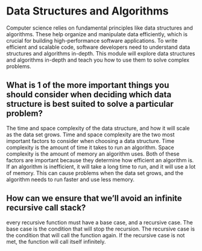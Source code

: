 # Data Structures and Algorithms

Computer science relies on fundamental principles like data structures and algorithms. These help organize and manipulate data efficiently, which is crucial for building high-performance software applications. To write efficient and scalable code, software developers need to understand data structures and algorithms in-depth. This module will explore data structures and algorithms in-depth and teach you how to use them to solve complex problems.

## What is 1 of the more important things you should consider when deciding which data structure is best suited to solve a particular problem?

The time and space complexity of the data structure, and how it will scale as the data set grows.
Time and space complexity are the two most important factors to consider when choosing a data structure. Time complexity is the amount of time it takes to run an algorithm. Space complexity is the amount of memory an algorithm uses. Both of these factors are important because they determine how efficient an algorithm is. If an algorithm is inefficient, it will take a long time to run, and it will use a lot of memory. This can cause problems when the data set grows, and the algorithm needs to run faster and use less memory.

## How can we ensure that we’ll avoid an infinite recursive call stack?

every recursive function must have a base case, and a recursive case. The base case is the condition that will stop the recursion. The recursive case is the condition that will call the function again. If the recursive case is not met, the function will call itself infinitely.
